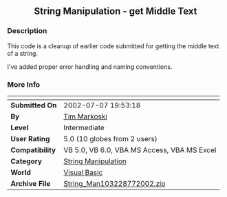 ﻿<div align="center">

## String Manipulation \- get Middle Text


</div>

### Description

This code is a cleanup of earlier code submitted for getting the middle text of a string.

I've added proper error handling and naming conventions.
 
### More Info
 


<span>             |<span>
---                |---
**Submitted On**   |2002-07-07 19:53:18
**By**             |[Tim Markoski](https://github.com/Planet-Source-Code/PSCIndex/blob/master/ByAuthor/tim-markoski.md)
**Level**          |Intermediate
**User Rating**    |5.0 (10 globes from 2 users)
**Compatibility**  |VB 5\.0, VB 6\.0, VBA MS Access, VBA MS Excel
**Category**       |[String Manipulation](https://github.com/Planet-Source-Code/PSCIndex/blob/master/ByCategory/string-manipulation__1-5.md)
**World**          |[Visual Basic](https://github.com/Planet-Source-Code/PSCIndex/blob/master/ByWorld/visual-basic.md)
**Archive File**   |[String\_Man103228772002\.zip](https://github.com/Planet-Source-Code/tim-markoski-string-manipulation-get-middle-text__1-36692/archive/master.zip)








